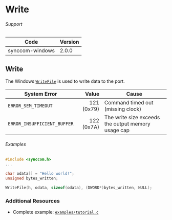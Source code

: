 # Write

###### Support
| Code | Version |
| ---- | ------- |
| synccom-windows | 2.0.0 |


## Write
The Windows [`WriteFile`](http://msdn.microsoft.com/en-us/library/windows/desktop/aa365747.aspx) is used to write data to the port.

| System Error | Value | Cause |
| ------------ | -----:| ----- |
| `ERROR_SEM_TIMEOUT` | 121 (0x79) | Command timed out (missing clock) |
| `ERROR_INSUFFICIENT_BUFFER` | 122 (0x7A) | The write size exceeds the output memory usage cap |

###### Examples
```c
#include <synccom.h>
...

char odata[] = "Hello world!";
unsigned bytes_written;

WriteFile(h, odata, sizeof(odata), (DWORD*)bytes_written, NULL);
```


### Additional Resources
- Complete example: [`examples/tutorial.c`](https://github.com/commtech/synccom-windows/blob/master/examples/tutorial/tutorial.c)